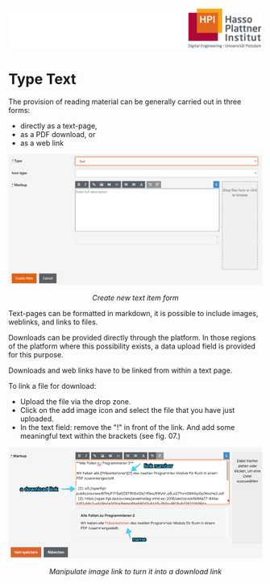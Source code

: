 ![HPI Logo](../../../img/HPI_Logo.png)

# Type Text

The provision of reading material can be generally carried out in three forms: 

 - directly as a text-page, 
 - as a PDF download, or 
 - as a web link

<center>  

![adding text](../../../img/05/create_item_text.png)

*Create new text item form*
</center>  
  

Text-pages can be formatted in markdown, it is possible to include images, weblinks, and links to files. 

Downloads can be provided directly through the platform. In those regions of the platform where this possibility exists, a data upload field is provided for this purpose.

Downloads and web links have to be linked from within a text page.

To link a file for download:

- Upload the file via the drop zone.
- Click on the add image icon and select the file that you have just uploaded.
- In the text field: remove the "!" in front of the link. And add some meaningful text within the brackets (see fig. 07.)

<center>  

![linking files for download](../../../img/05/link_for_down.png)

*Manipulate image link to turn it into a download link*
</center>
